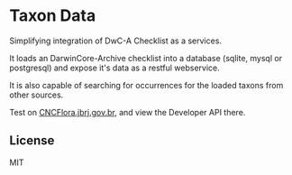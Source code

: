 # Taxon Data

Simplifying integration of DwC-A Checklist as a services.

It loads an DarwinCore-Archive checklist into a database (sqlite, mysql or postgresql) and expose it's data as a restful webservice.

It is also capable of searching for occurrences for the loaded taxons from other sources.

Test on [CNCFlora.jbrj.gov.br](http://cncflora.jbrj.gov.br/floradata), and view the Developer API there.

## License

MIT

